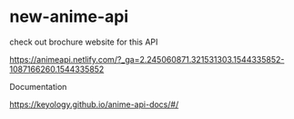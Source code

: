 # new-anime-api

check out brochure website for this  API 

https://animeapi.netlify.com/?_ga=2.245060871.321531303.1544335852-1087166260.1544335852


Documentation

https://keyology.github.io/anime-api-docs/#/